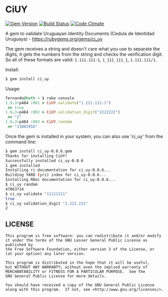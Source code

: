 # CiUY
[![Gem Version](https://badge.fury.io/rb/ci_uy.svg)](http://badge.fury.io/rb/ci_uy)
[![Build Status](https://travis-ci.org/picandocodigo/ci_uy.svg?branch=master)](https://travis-ci.org/picandocodigo/ci_uy)
[![Code Climate](https://codeclimate.com/github/picandocodigo/ci_uy.png)](https://codeclimate.com/github/picandocodigo/ci_uy)

A gem to validate Uruguayan Identity Documents (Cedula de Identidad
Uruguaya) - https://rubygems.org/gems/ci_uy

The gem receives a string and doesn't care what you use to separate the digits, it gets the numbers from the string and checks the verification digit. So all of these formats are valid: `1.111.111-1`, `1_111_111_1`, `1.111.111/1`.

Install:

```bash
$ gem install ci_uy
```

Usage:
``` ruby
fernando@hoth ~ $ rake console
1.9.3-p484 :001 > CiUY.validate("1.111.111-1")
 => true
1.9.3-p484 :002 > CiUY.validation_digit("2222222")
 => "2"
1.9.3-p484 :003 > CiUY.random
 => "13082956"
 ```

Once the gem is installed in your system, you can also use 'ci_uy'
from the command line:

```bash
$ gem install ci_uy-0.0.6.gem
Thanks for installing CiUY!
Successfully installed ci_uy-0.0.6
1 gem installed
Installing ri documentation for ci_uy-0.0.6...
Building YARD (yri) index for ci_uy-0.0.6...
Installing RDoc documentation for ci_uy-0.0.6...
$ ci_uy random
47063714
$ ci_uy validate "11111111"
true
$ ci_uy validation_digit "2.222.222"
2
 ```

## LICENSE
    This program is free software: you can redistribute it and/or modify
    it under the terms of the GNU Lesser General Public License as published by
    the Free Software Foundation, either version 3 of the License, or
    (at your option) any later version.

    This program is distributed in the hope that it will be useful,
    but WITHOUT ANY WARRANTY; without even the implied warranty of
    MERCHANTABILITY or FITNESS FOR A PARTICULAR PURPOSE.  See the
    GNU General Public License for more details.

    You should have received a copy of the GNU General Public License
    along with this program.  If not, see <http://www.gnu.org/licenses/>.
